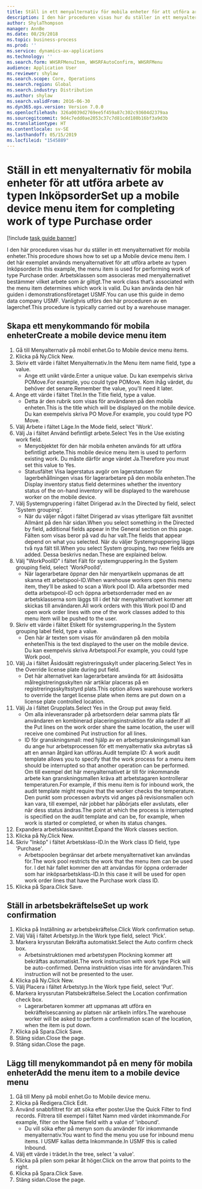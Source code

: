 ```yaml
---
title: Ställ in ett menyalternativ för mobila enheter för att utföra arbete av typen Inköpsorder
description: I den här proceduren visas hur du ställer in ett menyalternativet för mobila enheter.
author: ShylaThompson
manager: AnnBe
ms.date: 08/29/2018
ms.topic: business-process
ms.prod: ''
ms.service: dynamics-ax-applications
ms.technology: ''
ms.search.form: WHSRFMenuItem, WHSRFAutoConfirm, WHSRFMenu
audience: Application User
ms.reviewer: shylaw
ms.search.scope: Core, Operations
ms.search.region: Global
ms.search.industry: Distribution
ms.author: shylaw
ms.search.validFrom: 2016-06-30
ms.dyn365.ops.version: Version 7.0.0
ms.openlocfilehash: 326a0039d2769ee5f459a87c302c93604d2379aa
ms.sourcegitcommit: 9d4c7edd0ae2053c37c7d81cdd180b16bf3a9d3b
ms.translationtype: HT
ms.contentlocale: sv-SE
ms.lasthandoff: 05/15/2019
ms.locfileid: "1545889"
---
```

# <a name="set-up-a-mobile-device-menu-item-for-completing-work-of-type-purchase-order"></a><span data-ttu-id="06868-103">Ställ in ett menyalternativ för mobila enheter för att utföra arbete av typen Inköpsorder</span><span class="sxs-lookup"><span data-stu-id="06868-103">Set up a mobile device menu item for completing work of type Purchase order</span></span>

[!include [task guide banner](../../includes/task-guide-banner.md)]

<span data-ttu-id="06868-104">I den här proceduren visas hur du ställer in ett menyalternativet för mobila enheter.</span><span class="sxs-lookup"><span data-stu-id="06868-104">This procedure shows how to set up a Mobile device menu item.</span></span> <span data-ttu-id="06868-105">I det här exemplet används menyalternativet för att utföra arbete av typen Inköpsorder.</span><span class="sxs-lookup"><span data-stu-id="06868-105">In this example, the menu item is used for performing work of type Purchase order.</span></span> <span data-ttu-id="06868-106">Arbetsklassen som associeras med menyalternativet bestämmer vilket arbete som är giltigt.</span><span class="sxs-lookup"><span data-stu-id="06868-106">The work class that’s associated with the menu item determines which work is valid.</span></span> <span data-ttu-id="06868-107">Du kan använda den här guiden i demonstrationsföretaget USMF.</span><span class="sxs-lookup"><span data-stu-id="06868-107">You can use this guide in demo data company USMF.</span></span> <span data-ttu-id="06868-108">Vanligtvis utförs den här proceduren av en lagerchef.</span><span class="sxs-lookup"><span data-stu-id="06868-108">This procedure is typically carried out by a warehouse manager.</span></span>


## <a name="create-a-mobile-device-menu-item"></a><span data-ttu-id="06868-109">Skapa ett menykommando för mobila enheter</span><span class="sxs-lookup"><span data-stu-id="06868-109">Create a mobile device menu item</span></span>
1. <span data-ttu-id="06868-110">Gå till Menyalternativ på mobil enhet.</span><span class="sxs-lookup"><span data-stu-id="06868-110">Go to Mobile device menu items.</span></span>
2. <span data-ttu-id="06868-111">Klicka på Ny.</span><span class="sxs-lookup"><span data-stu-id="06868-111">Click New.</span></span>
3. <span data-ttu-id="06868-112">Skriv ett värde i fältet Menyalternativ.</span><span class="sxs-lookup"><span data-stu-id="06868-112">In the Menu item name field, type a value.</span></span>
    * <span data-ttu-id="06868-113">Ange ett unikt värde.</span><span class="sxs-lookup"><span data-stu-id="06868-113">Enter a unique value.</span></span> <span data-ttu-id="06868-114">Du kan exempelvis skriva POMove.</span><span class="sxs-lookup"><span data-stu-id="06868-114">For example, you could type POMove.</span></span> <span data-ttu-id="06868-115">Kom ihåg värdet, du behöver det senare.</span><span class="sxs-lookup"><span data-stu-id="06868-115">Remember the value, you'll need it later.</span></span>  
4. <span data-ttu-id="06868-116">Ange ett värde i fältet Titel.</span><span class="sxs-lookup"><span data-stu-id="06868-116">In the Title field, type a value.</span></span>
    * <span data-ttu-id="06868-117">Detta är den rubrik som visas för användaren på den mobila enheten.</span><span class="sxs-lookup"><span data-stu-id="06868-117">This is the title which will be displayed on the mobile device.</span></span> <span data-ttu-id="06868-118">Du kan exempelvis skriva PO Move.</span><span class="sxs-lookup"><span data-stu-id="06868-118">For example, you could type PO Move.</span></span>  
5. <span data-ttu-id="06868-119">Välj Arbete i fältet Läge.</span><span class="sxs-lookup"><span data-stu-id="06868-119">In the Mode field, select 'Work'.</span></span>
6. <span data-ttu-id="06868-120">Välj Ja i fältet Använd befintligt arbete.</span><span class="sxs-lookup"><span data-stu-id="06868-120">Select Yes in the Use existing work field.</span></span>
    * <span data-ttu-id="06868-121">Menyobjektet för den här mobila enheten används för att utföra befintligt arbete.</span><span class="sxs-lookup"><span data-stu-id="06868-121">This mobile device menu item is used to perform existing work.</span></span> <span data-ttu-id="06868-122">Du måste därför ange värdet Ja.</span><span class="sxs-lookup"><span data-stu-id="06868-122">Therefore you must set this value to Yes.</span></span>  
    * <span data-ttu-id="06868-123">Statusfältet Visa lagerstatus avgör om lagerstatusen för lagerbehållningen visas för lagerarbetare på den mobila enheten.</span><span class="sxs-lookup"><span data-stu-id="06868-123">The Display inventory status field determines whether the inventory status of the on-hand inventory will be displayed to the warehouse worker on the mobile device.</span></span>  
7. <span data-ttu-id="06868-124">Välj Systemgruppering i fältet Dirigerad av.</span><span class="sxs-lookup"><span data-stu-id="06868-124">In the Directed by field, select 'System grouping'.</span></span>
    * <span data-ttu-id="06868-125">När du väljer något i fältet Dirigerad av visas ytterligare fält avsnittet Allmänt på den här sidan.</span><span class="sxs-lookup"><span data-stu-id="06868-125">When you select something in the Directed by field, additional fields appear in the General section on this page.</span></span> <span data-ttu-id="06868-126">Fälten som visas beror på vad du har valt.</span><span class="sxs-lookup"><span data-stu-id="06868-126">The fields that appear depend on what you selected.</span></span> <span data-ttu-id="06868-127">När du väljer Systemgruppering läggs två nya fält till.</span><span class="sxs-lookup"><span data-stu-id="06868-127">When you select System grouping, two new fields are added.</span></span> <span data-ttu-id="06868-128">Dessa beskrivs nedan.</span><span class="sxs-lookup"><span data-stu-id="06868-128">These are explained below.</span></span>  
8. <span data-ttu-id="06868-129">Välj "WorkPoolID" i fältet Fält för systemgruppering.</span><span class="sxs-lookup"><span data-stu-id="06868-129">In the System grouping field, select 'WorkPoolId'.</span></span>
    * <span data-ttu-id="06868-130">När lagerarbetare öppnar den här menyartikeln uppmanas de att skanna ett arbetspool-ID.</span><span class="sxs-lookup"><span data-stu-id="06868-130">When warehouse workers open this menu item, they’ll be asked to scan a Work pool ID.</span></span> <span data-ttu-id="06868-131">Alla arbetsorder med detta arbetspool-ID och öppna arbetsorderrader med en av arbetsklasserna som läggs till i det här menyalternativet kommer att skickas till användaren.</span><span class="sxs-lookup"><span data-stu-id="06868-131">All work orders with this Work pool ID and open work order lines with one of the work classes added to this menu item will be pushed to the user.</span></span>  
9. <span data-ttu-id="06868-132">Skriv ett värde i fältet Etikett för systemgruppering.</span><span class="sxs-lookup"><span data-stu-id="06868-132">In the System grouping label field, type a value.</span></span>
    * <span data-ttu-id="06868-133">Den här är texten som visas för användaren på den mobila enheten</span><span class="sxs-lookup"><span data-stu-id="06868-133">This is the text displayed to the user on the mobile device.</span></span> <span data-ttu-id="06868-134">Du kan exempelvis skriva Arbetspool.</span><span class="sxs-lookup"><span data-stu-id="06868-134">For example, you could type Work pool.</span></span>  
10. <span data-ttu-id="06868-135">Välj Ja i fältet Åsidosätt registreringsskylt under placering.</span><span class="sxs-lookup"><span data-stu-id="06868-135">Select Yes in the Override license plate during put field.</span></span>
    * <span data-ttu-id="06868-136">Det här alternativet kan lagerarbetare använda för att åsidosätta målregistreringsskylten när artiklar placeras på en registreringsskyltsstyrd plats.</span><span class="sxs-lookup"><span data-stu-id="06868-136">This option allows warehouse workers to override the target license plate when items are put down on a license plate controlled location.</span></span>  
11. <span data-ttu-id="06868-137">Välj Ja i fältet Grupplats.</span><span class="sxs-lookup"><span data-stu-id="06868-137">Select Yes in the Group put away field.</span></span>
    * <span data-ttu-id="06868-138">Om alla inleveransrader på arbetsordern delar samma plats får användaren en kombinerad placeringsinstruktion för alla rader.</span><span class="sxs-lookup"><span data-stu-id="06868-138">If all the Put lines on the work order share the same location, the user will receive one combined Put instruction for all lines.</span></span>  
    * <span data-ttu-id="06868-139">ID för granskningsmall: med hjälp av en arbetsgranskningsmall kan du ange hur arbetsprocessen för ett menyalternativ ska avbrytas så att en annan åtgärd kan utföras.</span><span class="sxs-lookup"><span data-stu-id="06868-139">Audit template ID: A work audit template allows you to specify that the work process for a menu item should be interrupted so that another operation can be performed.</span></span> <span data-ttu-id="06868-140">Om till exempel det här menyalternativet är till för inkommande arbete kan granskningsmallen kräva att arbetstagaren kontrollerar temperaturen.</span><span class="sxs-lookup"><span data-stu-id="06868-140">For example, if this menu item is for inbound work, the audit template might require that the worker checks the temperature.</span></span> <span data-ttu-id="06868-141">Den punkt som processen avbryts vid anges på revisionsmallen och kan vara, till exempel, när jobbet har påbörjats eller avslutats, eller när dess status ändras.</span><span class="sxs-lookup"><span data-stu-id="06868-141">The point at which the process is interrupted is specified on the audit template and can be, for example, when work is started or completed, or when its status changes.</span></span>  
12. <span data-ttu-id="06868-142">Expandera arbetsklassavsnittet.</span><span class="sxs-lookup"><span data-stu-id="06868-142">Expand the Work classes section.</span></span>
13. <span data-ttu-id="06868-143">Klicka på Ny.</span><span class="sxs-lookup"><span data-stu-id="06868-143">Click New.</span></span>
14. <span data-ttu-id="06868-144">Skriv "Inköp" i fältet Arbetsklass-ID.</span><span class="sxs-lookup"><span data-stu-id="06868-144">In the Work class ID field, type 'Purchase'.</span></span>
    * <span data-ttu-id="06868-145">Arbetspoolen begränsar det arbete menyalternativet kan användas för.</span><span class="sxs-lookup"><span data-stu-id="06868-145">The work pool restricts the work that the menu item can be used for.</span></span> <span data-ttu-id="06868-146">I det här fallet kommer den att användas för öppna orderrader som har inköpsarbetsklass-ID.</span><span class="sxs-lookup"><span data-stu-id="06868-146">In this case it will be used for open work order lines that have the Purchase work class ID.</span></span>  
15. <span data-ttu-id="06868-147">Klicka på Spara.</span><span class="sxs-lookup"><span data-stu-id="06868-147">Click Save.</span></span>

## <a name="set-up-work-confirmation"></a><span data-ttu-id="06868-148">Ställ in arbetsbekräftelse</span><span class="sxs-lookup"><span data-stu-id="06868-148">Set up work confirmation</span></span>
1. <span data-ttu-id="06868-149">Klicka på Inställning av arbetsbekräftelse.</span><span class="sxs-lookup"><span data-stu-id="06868-149">Click Work confirmation setup.</span></span>
2. <span data-ttu-id="06868-150">Välj Välj i fältet Arbetstyp.</span><span class="sxs-lookup"><span data-stu-id="06868-150">In the Work type field, select 'Pick'.</span></span>
3. <span data-ttu-id="06868-151">Markera kryssrutan Bekräfta automatiskt.</span><span class="sxs-lookup"><span data-stu-id="06868-151">Select the Auto confirm check box.</span></span>
    * <span data-ttu-id="06868-152">Arbetsinstruktionen med arbetstypen Plockning kommer att bekräftas automatiskt.</span><span class="sxs-lookup"><span data-stu-id="06868-152">The work instruction with work type Pick will be auto-confirmed.</span></span> <span data-ttu-id="06868-153">Denna instruktion visas inte för användaren.</span><span class="sxs-lookup"><span data-stu-id="06868-153">This instruction will not be presented to the user.</span></span>  
4. <span data-ttu-id="06868-154">Klicka på Ny.</span><span class="sxs-lookup"><span data-stu-id="06868-154">Click New.</span></span>
5. <span data-ttu-id="06868-155">Välj Placera i fältet Arbetstyp.</span><span class="sxs-lookup"><span data-stu-id="06868-155">In the Work type field, select 'Put'.</span></span>
6. <span data-ttu-id="06868-156">Markera kryssrutan Platsbekräftelse.</span><span class="sxs-lookup"><span data-stu-id="06868-156">Select the Location confirmation check box.</span></span>
    * <span data-ttu-id="06868-157">Lagerarbetaren kommer att uppmanas att utföra en bekräftelsescanning av platsen när artikeln införs.</span><span class="sxs-lookup"><span data-stu-id="06868-157">The warehouse worker will be asked to perform a confirmation scan of the location, when the item is put down.</span></span>  
7. <span data-ttu-id="06868-158">Klicka på Spara.</span><span class="sxs-lookup"><span data-stu-id="06868-158">Click Save.</span></span>
8. <span data-ttu-id="06868-159">Stäng sidan.</span><span class="sxs-lookup"><span data-stu-id="06868-159">Close the page.</span></span>
9. <span data-ttu-id="06868-160">Stäng sidan.</span><span class="sxs-lookup"><span data-stu-id="06868-160">Close the page.</span></span>

## <a name="add-the-menu-item-to-a-mobile-device-menu"></a><span data-ttu-id="06868-161">Lägg till menykommandot på en meny för mobila enheter</span><span class="sxs-lookup"><span data-stu-id="06868-161">Add the menu item to a mobile device menu</span></span>
1. <span data-ttu-id="06868-162">Gå till Meny på mobil enhet.</span><span class="sxs-lookup"><span data-stu-id="06868-162">Go to Mobile device menu.</span></span>
2. <span data-ttu-id="06868-163">Klicka på Redigera.</span><span class="sxs-lookup"><span data-stu-id="06868-163">Click Edit.</span></span>
3. <span data-ttu-id="06868-164">Använd snabbfiltret för att söka efter poster.</span><span class="sxs-lookup"><span data-stu-id="06868-164">Use the Quick Filter to find records.</span></span> <span data-ttu-id="06868-165">Filtrera till exempel i fältet Namn med värdet inkommande.</span><span class="sxs-lookup"><span data-stu-id="06868-165">For example, filter on the Name field with a value of 'inbound'.</span></span>
    * <span data-ttu-id="06868-166">Du vill söka efter på menyn som du använder för inkommande menyalternativ.</span><span class="sxs-lookup"><span data-stu-id="06868-166">You want to find the menu you use for inbound menu items.</span></span> <span data-ttu-id="06868-167">I USMF kallas detta Inkommande.</span><span class="sxs-lookup"><span data-stu-id="06868-167">In USMF this is called Inbound.</span></span>  
4. <span data-ttu-id="06868-168">Välj ett värde i trädet.</span><span class="sxs-lookup"><span data-stu-id="06868-168">In the tree, select 'a value'.</span></span>
5. <span data-ttu-id="06868-169">Klicka på pilen som pekar åt höger.</span><span class="sxs-lookup"><span data-stu-id="06868-169">Click on the arrow that points to the right.</span></span>
6. <span data-ttu-id="06868-170">Klicka på Spara.</span><span class="sxs-lookup"><span data-stu-id="06868-170">Click Save.</span></span>
7. <span data-ttu-id="06868-171">Stäng sidan.</span><span class="sxs-lookup"><span data-stu-id="06868-171">Close the page.</span></span>

